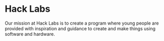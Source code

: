 Hack Labs
=========

Our mission at Hack Labs is to create a program where young people are provided
with inspiration and guidance to create and make things using software and
hardware.
